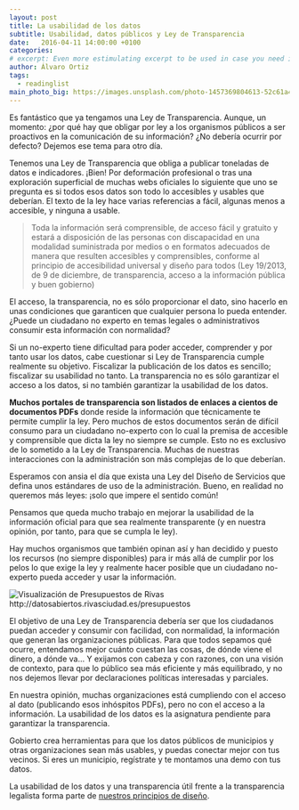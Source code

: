 ```yaml
---
layout: post
title: La usabilidad de los datos
subtitle: Usabilidad, datos públicos y Ley de Transparencia
date:   2016-04-11 14:00:00 +0100
categories:
# excerpt: Even more estimulating excerpt to be used in case you need it.
author: Álvaro Ortiz
tags:
  - readinglist
main_photo_big: https://images.unsplash.com/photo-1457369804613-52c61a468e7d?crop=entropy&fit=crop&fm=jpg&h=700&ixjsv=2.1.0&ixlib=rb-0.3.5&q=80&w=1600
---
```


Es fantástico que ya tengamos una Ley de Transparencia. Aunque, un momento: ¿por qué hay que obligar por ley a los organismos públicos a ser proactivos en la comunicación de su información? ¿No debería ocurrir por defecto? Dejemos ese tema para otro día.

Tenemos una Ley de Transparencia que obliga a publicar toneladas de datos e indicadores. ¡Bien! Por deformación profesional o tras una exploración superficial de muchas webs oficiales lo siguiente que uno se pregunta es si todos esos datos son todo lo accesibles y usables que deberían. El texto de la ley hace varias referencias a fácil, algunas menos a accesible, y ninguna a usable.

<blockquote>
Toda la información será comprensible, de acceso fácil y gratuito y estará a disposición de las personas con discapacidad en una modalidad suministrada por medios o en formatos adecuados de manera que resulten accesibles y comprensibles, conforme al principio de accesibilidad universal y diseño para todos (Ley 19/2013, de 9 de diciembre, de transparencia, acceso a la información pública y buen gobierno)
</blockquote>

El acceso, la transparencia, no es sólo proporcionar el dato, sino hacerlo en unas condiciones que garanticen que cualquier persona lo pueda entender. ¿Puede un ciudadano no experto en temas legales o administrativos consumir esta información con normalidad?

Si un no-experto tiene dificultad para poder acceder, comprender y por tanto usar los datos, cabe cuestionar si Ley de Transparencia cumple realmente su objetivo. Fiscalizar la publicación de los datos es sencillo; fiscalizar su usabilidad no tanto. La transparencia no es sólo garantizar el acceso a los datos, si no también garantizar la usabilidad de los datos.

**Muchos portales de transparencia son listados de enlaces a cientos de documentos PDFs** donde reside la información que técnicamente te permite cumplir la ley. Pero muchos de estos documentos serán de difícil consumo para un ciudadano no-experto con lo cual la premisa de accesible y comprensible que dicta la ley no siempre se cumple. Esto no es exclusivo de lo sometido a la Ley de Transparencia. Muchas de nuestras interacciones con la administración son más complejas de lo que deberían.

Esperamos con ansia el día que exista una Ley del Diseño de Servicios que defina unos estándares de uso de la administración. Bueno, en realidad no queremos más leyes: ¡solo que impere el sentido común!

Pensamos que queda mucho trabajo en mejorar la usabilidad de la información oficial para que sea realmente transparente (y en nuestra opinión, por tanto, para que se cumpla le ley).

Hay muchos organismos que también opinan así y han decidido y puesto los recursos (no siempre disponibles) para ir más allá de cumplir por los pelos lo que exige la ley y realmente hacer posible que un ciudadano no-experto pueda acceder y usar la información.

<img src="https://cdn-images-1.medium.com/max/800/1*DHWx50MuMXJ8H8m3COX7CQ.png" class='caption' title='Visualización de Presupuestos de Rivas http://datosabiertos.rivasciudad.es/presupuestos'>

El objetivo de una Ley de Transparencia debería ser que los ciudadanos puedan acceder y consumir con facilidad, con normalidad, la información que generan las organizaciones públicas. Para que todos sepamos qué ocurre, entendamos mejor cuánto cuestan las cosas, de dónde viene el dinero, a dónde va… Y exijamos con cabeza y con razones, con una visión de contexto, para que lo público sea más eficiente y más equilibrado, y no nos dejemos llevar por declaraciones políticas interesadas y parciales.

En nuestra opinión, muchas organizaciones está cumpliendo con el acceso al dato (publicando esos inhóspitos PDFs), pero no con el acceso a la información. La usabilidad de los datos es la asignatura pendiente para garantizar la transparencia.

Gobierto crea herramientas para que los datos públicos de municipios y otras organizaciones sean más usables, y puedas conectar mejor con tus vecinos. Si eres un municipio, regístrate y te montamos una demo con tus datos.

La usabilidad de los datos y una transparencia útil frente a la transparencia legalista forma parte de [nuestros principios de diseño](/blog/20170711-principios-de-diseno-gobierto.html).
